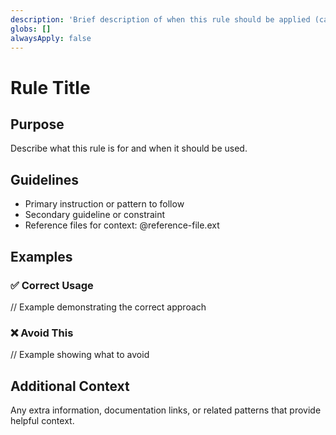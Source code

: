 ```yaml
---
description: 'Brief description of when this rule should be applied (can be used by AI to determine relevance)'
globs: []
alwaysApply: false
---
```


# Rule Title

## Purpose

Describe what this rule is for and when it should be used.

## Guidelines

- Primary instruction or pattern to follow
- Secondary guideline or constraint
- Reference files for context: @reference-file.ext

## Examples

### ✅ Correct Usage

// Example demonstrating the correct approach

### ❌ Avoid This

// Example showing what to avoid

## Additional Context

Any extra information, documentation links, or related patterns that provide helpful context.
